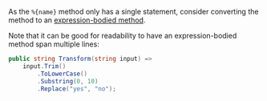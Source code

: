 As the `%{name}` method only has a single statement, consider converting the method to an [expression-bodied method](https://docs.microsoft.com/en-us/dotnet/csharp/programming-guide/statements-expressions-operators/expression-bodied-members#methods).

Note that it can be good for readability to have an expression-bodied method span multiple lines:

```csharp
public string Transform(string input) =>
    input.Trim()
        .ToLowerCase()
        .Substring(0, 10)
        .Replace("yes", "no");
```
